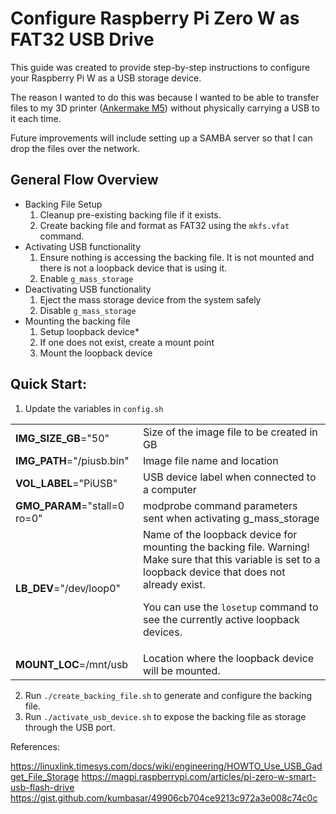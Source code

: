 # Configure Raspberry Pi Zero W as FAT32 USB Drive

This guide was created to provide step-by-step instructions
to configure your Raspberry Pi W as a USB storage device.

The reason I wanted to do this was because I wanted to be able to transfer
files to my 3D printer ([Ankermake M5](https://www.ankermake.com/products/m5?variant=42744298373269&discount=WSPECW1DCQ)) without physically carrying a USB to it each time.

Future improvements will include setting up a SAMBA server so that I can drop
the files over the network.

## General Flow Overview
* Backing File Setup
   1. Cleanup pre-existing backing file if it exists.
   2. Create backing file and format as FAT32 using the `mkfs.vfat` command.
* Activating USB functionality
   1. Ensure nothing is accessing the backing file. It is not mounted and there is not a loopback device that is using it.
   2. Enable `g_mass_storage`
* Deactivating USB functionality
  1. Eject the mass storage device from the system safely 
  2. Disable `g_mass_storage`
* Mounting the backing file
  1. Setup loopback device*
  2. If one does not exist, create a mount point
  3. Mount the loopback device

## Quick Start:
1. Update the variables in `config.sh`
<div><table>
<tr><td><strong>IMG_SIZE_GB</strong>="50"<td>Size of the image file to be created in GB</td></tr>
<tr><td><strong>IMG_PATH</strong>="/piusb.bin"<td>Image file name and location</td></tr>
<tr><td><strong>VOL_LABEL</strong>="PiUSB"<td>USB device label when connected to a computer</td></tr>
<tr><td><strong>GMO_PARAM</strong>="stall=0 ro=0"<td>modprobe command parameters sent when activating g_mass_storage</td></tr>
<tr><td><strong>LB_DEV</strong>="/dev/loop0"<td>Name of the loopback device for mounting the backing file. Warning!
Make sure that this variable is set to a loopback device that does not already exist.

You can use the `losetup` command to see the currently active loopback devices.</td></tr>
<tr><td><strong>MOUNT_LOC</strong>=/mnt/usb<td>Location where the loopback device will be mounted.</td></tr>
</table></div>

2. Run `./create_backing_file.sh` to generate and configure the backing file.
3. Run `./activate_usb_device.sh` to expose the backing file as storage through the USB port.

References:

https://linuxlink.timesys.com/docs/wiki/engineering/HOWTO_Use_USB_Gadget_File_Storage
https://magpi.raspberrypi.com/articles/pi-zero-w-smart-usb-flash-drive
https://gist.github.com/kumbasar/49906cb704ce9213c972a3e008c74c0c
